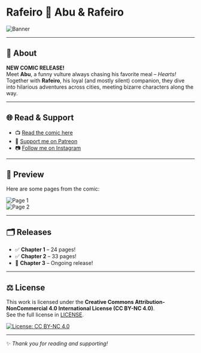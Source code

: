 # Rafeiro 🦅 Abu & Rafeiro 

![Banner](cp1/23b.png)

---

## 📖 About

**NEW COMIC RELEASE!**  
Meet **Abu**, a funny vulture always chasing his favorite meal – *Hearts!*  
Together with **Rafeiro**, his loyal (and mostly silent) companion, they dive into hilarious adventures across cities, meeting bizarre characters along the way.  

---

## 🌐 Read & Support

- 📺 [Read the comic here](https://raf3ir0.github.io/Rafeiro/)  
- 💖 [Support me on Patreon](https://www.patreon.com/RAFEIRO)  
- 📷 [Follow me on Instagram]((https://www.instagram.com/toufartodetrabalhar/))  

---

## 👀 Preview

Here are some pages from the comic:  

![Page 1](imagen/pagina13.png)  
![Page 2](cp2/p9.png)  

---

## 🗂️ Releases

- ✅ **Chapter 1** – 24 pages!  
- ✅ **Chapter 2** – 33 pages!
- 📖 **Chapter 3** – Ongoing release!  

---

## ⚖️ License

This work is licensed under the **Creative Commons Attribution-NonCommercial 4.0 International License (CC BY-NC 4.0)**.  
See the full license in [LICENSE](LICENSE).  

[![License: CC BY-NC 4.0](https://img.shields.io/badge/License-CC%20BY--NC%204.0-lightgrey.svg)](https://creativecommons.org/licenses/by-nc/4.0/)  

---

✨ *Thank you for reading and supporting!*
